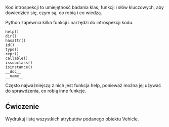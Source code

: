 Kod introspekcji to umiejętność badania klas, funkcji i słów kluczowych, aby dowiedzieć się, czym są, co robią i co wiedzą.

Python zapewnia kilka funkcji i narzędzi do introspekcji kodu.

    help()
    dir() 
    hasattr() 
    id() 
    type() 
    repr() 
    callable() 
    issubclass() 
    isinstance() 
    __doc__ 
    __name__ 
    

Często najważniejszą z nich jest funkcja help, ponieważ można jej używać do sprawdzenia, co robią inne funkcje.

Ćwiczenie
--------

Wydrukuj listę wszystkich atrybutów podanego obiektu Vehicle.